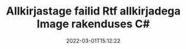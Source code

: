 ---
############################# Static ############################
layout: "auto-gen-signature"
date: 2022-03-01T15:12:22
draft: false
operation: Sign
signaturetype: Image
fileformat: Rtf
productName: .NET
lang: et
productCode: net
otherformats: pdf doc docx docm dot dotm dotx odt ott rtf xls xlsx xlsm xlsb csv ods ots xltx xltm ppt pptx pps ppsx odp otp potx potm pptm ppsm png jpg bmp gif tiff svg webp wmf
breadcrumb: Put Image signature on Rtf for C#

############################# Head ############################
head_title: "Allkirjade Image lisamine failile Rtf rakendusega C#"
head_description: "Pane allkiri Image allkiri .NET failile Rtf, kasutades mõnda koodirida. Kasutage GroupDocs Document Signature API-t kümnete failivormingute allkirjastamiseks."

############################# Header ############################
title: "Allkirjastage failid Rtf allkirjadega Image rakenduses C#"
description: "Kuidas lisada allkirja Image mõne rea .NET koodiga"
bg_image: "https://cms.admin.containerize.com/templates/aspose/App_Themes/V3/images/bg/header1.png"
bg_overlay: false
button:
    enable: true

############################# SubMenu ############################
submenu:
    enable: true

    left:
        img_alt: "GroupDocs.Signature for .NET"
        image: "https://cms.admin.containerize.com/templates/groupdocs/images/product-logos/90x90-noborder/groupdocs-signature-net.png"
        product: "GroupDocs.Signature"
        platform: ".NET"



############################# About ############################
about:
    enable: true
    title: "Teave toote GroupDocs.Signature for .NET pildiallkirjade API kohta"
    content: |
        [GroupDocs.Signature for .NET](https://products.groupdocs.com/signature/net/) on populaarne API digitaalsete dokumentide e-allkirjastamiseks. Saadaval on allkirjad, nagu tekstid, pildid, digitaalsed sertifikaadid, vöötkoodid, QR-koodid, templid või metaandmed. Allkirju võib panna PDF-idele, MS Wordi dokumentidele, MS Exceli töövihikutele, MS PowerPointi esitlustele, Adobe Photoshopi failidele ja erinevatele pildivormingutele. Kliendid saavad oma dokumenti allkirjastada ning uuendada, otsida, kontrollida, kustutada või vaadata nendele dokumentidele pandud e-allkirju. Lisaks pakutakse palju allkirjade kohandamise võimalusi.
    

############################# Steps ############################
steps:
    enable: true
    title_left: "Toimingud Rtf allkirjastamiseks rakendusega Image rakenduses C#"
    content_left: |
        [GroupDocs.Signature for .NET](https://products.groupdocs.com/signature/net/) võimaldab kiiresti ja lihtsalt allkirjastada Rtf dokumente Image allkirjaga.
        
        * Looge allkirjaklassi eksemplar, mis sisaldab faili Rtf, mis peaks allkirjastama tee või mäluvoona
        * Käivitage klass SignOptions ja määrake kõik nõutavad andmed.
        * Käivitage meetod Signature.Sign(), mis edastab väljundfaili Rtf või mäluvoo

    title_right: " Nõuded süsteemile"
    content_right: |
        Toodet GroupDocs.Signature for .NET toetavad kõik suuremad platvormid ja operatsioonisüsteemid. Enne alloleva koodi käivitamist veenduge, et teie süsteemi on installitud järgmised eeltingimused.

        * Operatsioonisüsteemid: Microsoft Windows, Linux, MacOS
        * Arenduskeskkonnad: Microsoft Visual Studio, Xamarin, MonoDevelop
        * Frameworks: .NET Framework, .NET Standard, .NET Core, Mono
        * Hankige uusim GroupDocs.Signature for .NET kasutajalt [Nuget](https://www.nuget.org/packages/groupdocs.signature)
         
    code: |
        ```csharp    
                
        // Set up input Rtf file
        string filePath = "input.rtf";
        // Set up output file
        string outputFilePath = "output.rtf";
        // Provide image file
        string imageFilePath = "image.png";

        // Instantiate Signature for input file
        using (GroupDocs.Signature.Signature signature = new GroupDocs.Signature.Signature(filePath))
        {
            //Provide sign options
            ImageSignOptions options = new ImageSignOptions(imageFilePath)
            {
                // set signature position
                Left = 50,
                Top = 200
            };

            // sign Rtf document
            SignResult result = signature.Sign(outputFilePath, options);
        }

        ```

############################# Demos ############################
demos:
    enable: true
    title: "Dokumentide Rtf allkirjastamine Image reaalajas demoga"
    content: |
       Allkirjastage fail Rtf erinevate allkirjadega kohe, külastades veebisaiti [GroupDocs.Signature App](https://products.groupdocs.app/signature/family). Tasuta online demo ootab teid.          

############################# More Formats ############################
more_formats:
    enable: true
    title: "Muud toetatud Image allkirjad C# jaoks"
    content: |
        "Saate allkirjastada faili Rtf ka muude allkirjatüüpidega. Vaadake allolevat loendit."
    format: 
       
       
back_to_top:
    enable: true
---